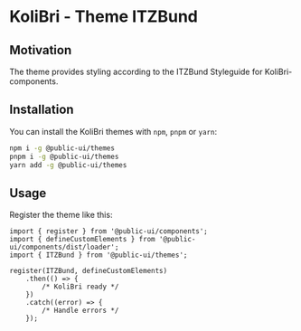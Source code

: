 # KoliBri - Theme ITZBund

## Motivation

The theme provides styling according to the ITZBund Styleguide for KoliBri-components.

## Installation

You can install the KoliBri themes with `npm`, `pnpm` or `yarn`:

```bash
npm i -g @public-ui/themes
pnpm i -g @public-ui/themes
yarn add -g @public-ui/themes
```

## Usage

Register the theme like this:

```tsx
import { register } from '@public-ui/components';
import { defineCustomElements } from '@public-ui/components/dist/loader';
import { ITZBund } from '@public-ui/themes';

register(ITZBund, defineCustomElements)
	.then(() => {
		/* KoliBri ready */
	})
	.catch((error) => {
		/* Handle errors */
	});
```
